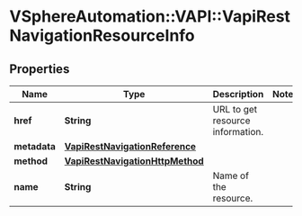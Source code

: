 # VSphereAutomation::VAPI::VapiRestNavigationResourceInfo

## Properties
Name | Type | Description | Notes
------------ | ------------- | ------------- | -------------
**href** | **String** | URL to get resource information. | 
**metadata** | [**VapiRestNavigationReference**](VapiRestNavigationReference.md) |  | 
**method** | [**VapiRestNavigationHttpMethod**](VapiRestNavigationHttpMethod.md) |  | 
**name** | **String** | Name of the resource. | 


